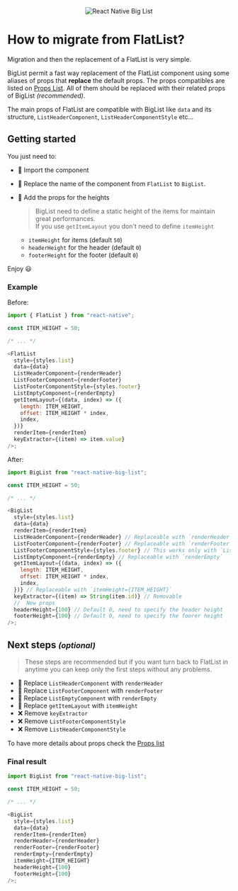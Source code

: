 <div align="center">

<img alt="React Native Big List" src="https://github.com/marcocesarato/react-native-big-list/raw/master/assets/logo.png" />

</div>

# How to migrate from FlatList?

Migration and then the replacement of a FlatList is very simple.

BigList permit a fast way replacement of the FlatList component using some aliases of props that **replace** the default props.
The props compatibles are listed on [Props List](./Props.md#flatlist).
All of them should be replaced with their related props of BigList _(recommended)_.

The main props of FlatList are compatible with BigList like `data` and its structure, `ListHeaderComponent`, `ListHeaderComponentStyle` etc...

## Getting started

You just need to:

- 📝&nbsp;Import the component
- 📝&nbsp;Replace the name of the component from `FlatList` to `BigList`.
- 📝&nbsp;Add the props for the heights

  > BigList need to define a static height of the items for maintain great performances.<br>
  > If you use `getItemLayout` you don't need to define `itemHeight`<br>

  - `itemHeight` for items (default `50`)
  - `headerHeight` for the header (default `0`)
  - `footerHeight` for the footer (default `0`)

Enjoy 😃

### Example

Before:

```js
import { FlatList } from "react-native";

const ITEM_HEIGHT = 50;

/* ... */

<FlatList
  style={styles.list}
  data={data}
  ListHeaderComponent={renderHeader}
  ListFooterComponent={renderFooter}
  ListFooterComponentStyle={styles.footer}
  ListEmptyComponent={renderEmpty}
  getItemLayout={(data, index) => ({
    length: ITEM_HEIGHT,
    offset: ITEM_HEIGHT * index,
    index,
  })}
  renderItem={renderItem}
  keyExtractor={(item) => item.value}
/>;
```

After:

```js
import BigList from "react-native-big-list";

const ITEM_HEIGHT = 50;

/* ... */

<BigList
  style={styles.list}
  data={data}
  renderItem={renderItem}
  ListHeaderComponent={renderHeader} // Replaceable with `renderHeader`
  ListFooterComponent={renderFooter} // Replaceable with `renderFooter`
  ListFooterComponentStyle={styles.footer} // This works only with `ListFooterComponent`
  ListEmptyComponent={renderEmpty} // Replaceable with `renderEmpty`
  getItemLayout={(data, index) => ({
    length: ITEM_HEIGHT,
    offset: ITEM_HEIGHT * index,
    index,
  })} // Replaceable with `itemHeight={ITEM_HEIGHT}`
  keyExtractor={(item) => String(item.id)} // Removable
  //  New props
  headerHeight={100} // Default 0, need to specify the header height
  footerHeight={100} // Default 0, need to specify the foorer height
/>;
```

## Next steps <small>_(optional)_</small>

> These steps are recommended but if you want turn back to FlatList in anytime you can keep only the first steps without any problems.

- 📝&nbsp;Replace `ListHeaderComponent` with `renderHeader`
- 📝&nbsp;Replace `ListFooterComponent` with `renderFooter`
- 📝&nbsp;Replace `ListEmptyComponent` with `renderEmpty`
- 📝&nbsp;Replace `getItemLayout` with `itemHeight`
- ❌&nbsp;Remove `keyExtractor`
- ❌&nbsp;Remove `ListFooterComponentStyle`
- ❌&nbsp;Remove `ListHeaderComponentStyle`

To have more details about props check the [Props list](./Props.md)

### Final result

```js
import BigList from "react-native-big-list";

const ITEM_HEIGHT = 50;

/* ... */

<BigList
  style={styles.list}
  data={data}
  renderItem={renderItem}
  renderHeader={renderHeader}
  renderFooter={renderFooter}
  renderEmpty={renderEmpty}
  itemHeight={ITEM_HEIGHT}
  headerHeight={100}
  footerHeight={100}
/>;
```

